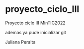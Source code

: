# proyecto_ciclo_III
Proyecto ciclo III MinTIC2022


ademas ya pude inicializar git

Juliana Peralta
